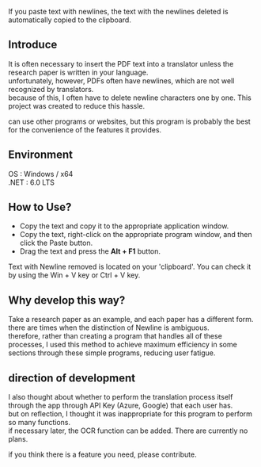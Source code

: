If you paste text with newlines, the text with the newlines deleted is automatically copied to the clipboard.

## Introduce
It is often necessary to insert the PDF text into a translator unless the research paper is written in your language.  
unfortunately, however, PDFs often have newlines, which are not well recognized by translators.  
because of this, I often have to delete newline characters one by one. This project was created to reduce this hassle.

can use other programs or websites, but this program is probably the best for the convenience of the features it provides.

## Environment
OS : Windows / x64  
.NET : 6.0 LTS

## How to Use?
* Copy the text and copy it to the appropriate application window.  
* Copy the text, right-click on the appropriate program window, and then click the Paste button.  
* Drag the text and press the **Alt + F1** button.

Text with Newline removed is located on your 'clipboard'. You can check it by using the Win + V key or Ctrl + V key.

## Why develop this way?
Take a research paper as an example, and each paper has a different form. there are times when the distinction of Newline is ambiguous.  
therefore, rather than creating a program that handles all of these processes, I used this method to achieve maximum efficiency in some sections through these simple programs, reducing user fatigue.

## direction of development
I also thought about whether to perform the translation process itself through the app through API Key (Azure, Google) that each user has.  
but on reflection, I thought it was inappropriate for this program to perform so many functions.  
if necessary later, the OCR function can be added. There are currently no plans.

if you think there is a feature you need, please contribute.
